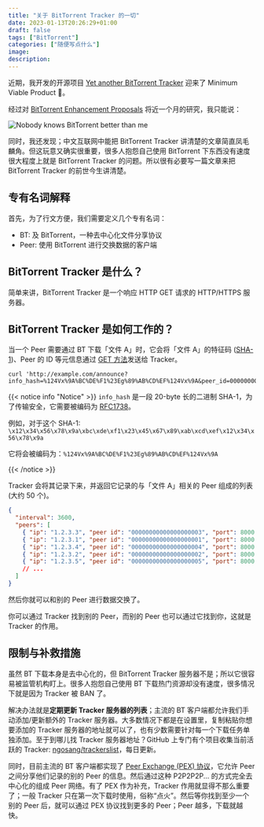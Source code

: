 ```yaml
---
title: "关于 BitTorrent Tracker 的一切"
date: 2023-01-13T20:26:29+01:00
draft: false
tags: ["BitTorrent"]
categories: ["随便写点什么"]
image:
description:
---
```


<!--
![](https://mogeko.github.io/blog-images/r/102/)
{{< spoiler >}}{{< /spoiler >}}
&emsp;&emsp;
 -->

近期，我开发的开源项目 [Yet another BitTorrent Tracker](https://github.com/mogeko/yabtt) 迎来了 Minimum Viable Product 🎉。

经过对 [BitTorrent Enhancement Proposals](http://www.bittorrent.org/beps/bep_0000.html) 将近一个月的研究，我只能说：

![Nobody knows BitTorrent better than me](https://user-images.githubusercontent.com/26341224/212406399-1cfe8fd4-1536-4dfd-a121-489b356b30b3.jpg)

同时，我还发现；中文互联网中能把 BitTorrent Tracker 讲清楚的文章简直凤毛麟角。但这玩意又确实很重要，很多人抱怨自己使用 BitTorrent 下东西没有速度很大程度上就是 BitTorrent Tracker 的问题。所以很有必要写一篇文章来把 BitTorrent Tracker 的前世今生讲清楚。

## 专有名词解释

首先，为了行文方便，我们需要定义几个专有名词：

- BT: 及 BitTorrent，一种去中心化文件分享协议
- Peer: 使用 BitTorrent 进行交换数据的客户端

## BitTorrent Tracker 是什么？

简单来讲，BitTorrent Tracker 是一个响应 HTTP GET 请求的 HTTP/HTTPS 服务器。

## BitTorrent Tracker 是如何工作的？

当一个 Peer 需要通过 BT 下载「文件 A」时，它会将「文件 A」的特征码 ([SHA-1](https://zh.wikipedia.org/wiki/SHA-1))、Peer 的 ID 等元信息通过 [GET 方法](https://developer.mozilla.org/zh-CN/docs/Web/HTTP/Methods/GET)发送给 Tracker。

```shell
curl 'http://example.com/announce?info_hash=%124Vx%9A%BC%DE%F1%23Eg%89%AB%CD%EF%124Vx%9A&peer_id=00000000000000000001...'
```

{{< notice info "Notice" >}}
`info_hash` 是一段 20-byte 长的二进制 SHA-1，为了传输安全，它需要被编码为 [RFC1738](http://www.faqs.org/rfcs/rfc1738.html)。

例如，对于这个 SHA-1: `\x12\x34\x56\x78\x9a\xbc\xde\xf1\x23\x45\x67\x89\xab\xcd\xef\x12\x34\x56\x78\x9a`

它将会被编码为：`%124Vx%9A%BC%DE%F1%23Eg%89%AB%CD%EF%124Vx%9A`

{{< /notice >}}

Tracker 会将其记录下来，并返回它记录的与「文件 A」相关的 Peer 组成的列表 (大约 50 个)。

```json
{
  "interval": 3600,
  "peers": [
    { "ip": "1.2.3.3", "peer id": "00000000000000000003", "port": 8000 },
    { "ip": "1.2.3.1", "peer id": "00000000000000000001", "port": 8000 },
    { "ip": "1.2.3.4", "peer id": "00000000000000000004", "port": 8000 },
    { "ip": "1.2.3.2", "peer id": "00000000000000000002", "port": 8000 },
    { "ip": "1.2.3.5", "peer id": "00000000000000000005", "port": 8000 }
    // ...
  ]
}
```

然后你就可以和别的 Peer 进行数据交换了。

你可以通过 Tracker 找到别的 Peer，而别的 Peer 也可以通过它找到你，这就是 Tracker 的作用。

## 限制与补救措施

虽然 BT 下载本身是去中心化的，但 BitTorrent Tracker 服务器不是；所以它很容易被监管机构盯上。很多人抱怨自己使用 BT 下载热门资源却没有速度，很多情况下就是因为 Tracker 被 BAN 了。

解决办法就是**定期更新 Tracker 服务器的列表**；主流的 BT 客户端都允许我们手动添加/更新额外的 Tracker 服务器。大多数情况下都是在设置里，复制粘贴你想要添加的 Tracker 服务器的地址就可以了，也有少数需要针对每一个下载任务单独添加。至于到哪儿找 Tracker 服务器地址？GitHub 上专门有个项目收集当前活跃的 Tracker: [ngosang/trackerslist](https://github.com/ngosang/trackerslist)，每日更新。

同时，目前主流的 BT 客户端都实现了 [Peer Exchange (PEX) 协议](http://www.bittorrent.org/beps/bep_0011.html)，它允许 Peer 之间分享他们记录的别的 Peer 的信息。然后通过这种 P2P2P2P... 的方式完全去中心化的组成 Peer 网络。有了 PEX 作为补充，Tracker 作用就显得不那么重要了；一般 Tracker 只在第一次下载时使用，俗称“点火”。然后等你找到至少一个别的 Peer 后，就可以通过 PEX 协议找到更多的 Peer；Peer 越多，下载就越快。

